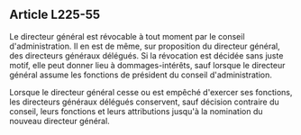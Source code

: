 Article L225-55
----
Le directeur général est révocable à tout moment par le conseil
d'administration. Il en est de même, sur proposition du directeur général, des
directeurs généraux délégués. Si la révocation est décidée sans juste motif,
elle peut donner lieu à dommages-intérêts, sauf lorsque le directeur général
assume les fonctions de président du conseil d'administration.

Lorsque le directeur général cesse ou est empêché d'exercer ses fonctions, les
directeurs généraux délégués conservent, sauf décision contraire du conseil,
leurs fonctions et leurs attributions jusqu'à la nomination du nouveau directeur
général.
